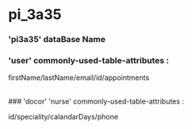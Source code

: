 # pi_3a35
### 'pi3a35' dataBase Name
### 'user' commonly-used-table-attributes : 
   <p> firstName/lastName/email/id/appointments <p>
<br>
### 'docor' 'nurse' commonly-used-table-attributes : 
   <p> id/speciality/calandarDays/phone  <p>

